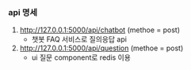 ### api 명세

1. http://127.0.0.1:5000/api/chatbot (methoe = post)
    - 챗봇 FAQ 서비스로 질의응답 api
2. http://127.0.0.1:5000/api/question (methoe = post)
   - ui 질문 component로 redis 이용
